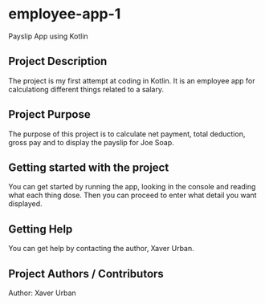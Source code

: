 # employee-app-1
Payslip App using Kotlin


## Project Description
The project is my first attempt at coding in Kotlin.
It is an employee app for calculationg different things related to a salary.

## Project Purpose
The purpose of this project is to calculate net payment, total deduction, 
gross pay and to display the payslip for Joe Soap.

## Getting started with the project
You can get started by running the app, looking in the console 
and reading what each thing dose. Then you can proceed to enter what detail you want displayed.

## Getting Help
You can get help by contacting the author, Xaver Urban.

## Project Authors / Contributors 
Author: Xaver Urban
